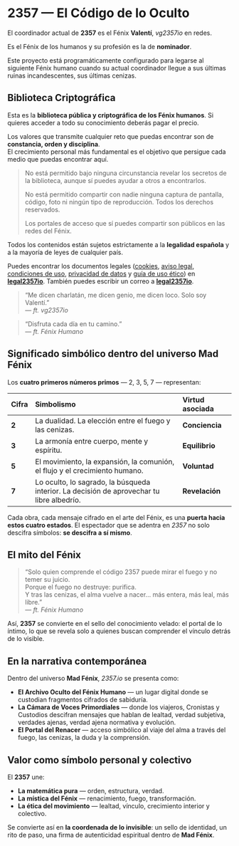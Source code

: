 # 2357 — El Código de lo Oculto

El coordinador actual de **2357** es el Fénix **Valentí**, *vg2357io* en redes.

Es el Fénix de los humanos y su profesión es la de **nominador**.

Este proyecto está programáticamente configurado para legarse al siguiente Fénix humano cuando su actual coordinador llegue a sus últimas ruinas incandescentes, sus últimas cenizas.

## Biblioteca Criptográfica

Esta es la **biblioteca pública y criptográfica de los Fénix humanos**. Si quieres acceder a todo su conocimiento deberás pagar el precio.

Los valores que transmite cualquier reto que puedas encontrar son de **constancia, orden y disciplina**.  
El crecimiento personal más fundamental es el objetivo que persigue cada medio que puedas encontrar aquí.

> No está permitido bajo ninguna circunstancia revelar los secretos de la biblioteca, aunque sí puedes ayudar a otros a encontrarlos.
>
> No está permitido compartir con nadie ninguna captura de pantalla, código, foto ni ningún tipo de reproducción. Todos los derechos reservados.
>
> Los portales de acceso que sí puedes compartir son públicos en las redes del Fénix.

Todos los contenidos están sujetos estrictamente a la **legalidad española** y a la mayoría de leyes de cualquier país.

Puedes encontrar los documentos legales ([cookies](https://legal.2357.io/#/cookies), [aviso legal](https://legal.2357.io/#/aviso_legal), [condiciones de uso](https://legal.2357.io/#/condiciones_de_uso), [privacidad de datos](https://legal.2357.io/#/privacidad_de_datos) y [guía de uso ético](https://legal.2357.io/#/guía_de_uso_etica)) en [**legal2357io**](https://legal.2357.io). También puedes escribir un correo a [**legal2357io**](mailto:legal@2357.io).

> “Me dicen charlatán, me dicen genio, me dicen loco. Solo soy Valentí.”  
> — *ft. vg2357io*

> “Disfruta cada día en tu camino.”  
> — *ft. Fénix Humano*

## Significado simbólico dentro del universo Mad Fénix

Los **cuatro primeros números primos** — 2, 3, 5, 7 — representan:

| Cifra | Simbolismo | Virtud asociada |
|:------|:------------|:----------------|
| **2** | La dualidad. La elección entre el fuego y las cenizas. | **Conciencia** |
| **3** | La armonía entre cuerpo, mente y espíritu. | **Equilibrio** |
| **5** | El movimiento, la expansión, la comunión, el flujo y el crecimiento humano. | **Voluntad** |
| **7** | Lo oculto, lo sagrado, la búsqueda interior. La decisión de aprovechar tu libre albedrío. | **Revelación** |

Cada obra, cada mensaje cifrado en el arte del Fénix, es una **puerta hacia estos cuatro estados**. El espectador que se adentra en *2357* no solo descifra símbolos: **se descifra a sí mismo**.

## El mito del Fénix

> “Solo quien comprende el código 2357 puede mirar el fuego y no temer su juicio.  
> Porque el fuego no destruye: purifica.  
> Y tras las cenizas, el alma vuelve a nacer… más entera, más leal, más libre.”  
> — *ft. Fénix Humano*

Así, **2357** se convierte en el sello del conocimiento velado: el portal de lo íntimo, lo que se revela solo a quienes buscan comprender el vínculo detrás de lo visible.

## En la narrativa contemporánea

Dentro del universo **Mad Fénix**, *2357.io* se presenta como:

- **El Archivo Oculto del Fénix Humano** — un lugar digital donde se custodian fragmentos cifrados de sabiduría.
- **La Cámara de Voces Primordiales** — donde los viajeros, Cronistas y Custodios descifran mensajes que hablan de lealtad, verdad subjetiva, verdades ajenas, verdad ajena normativa y evolución.
- **El Portal del Renacer** — acceso simbólico al viaje del alma a través del fuego, las cenizas, la duda y la comprensión.

## Valor como símbolo personal y colectivo

El **2357** une:

- **La matemática pura** — orden, estructura, verdad.
- **La mística del Fénix** — renacimiento, fuego, transformación.
- **La ética del movimiento** — lealtad, vínculo, crecimiento interior y colectivo.

Se convierte así en **la coordenada de lo invisible**: un sello de identidad, un rito de paso, una firma de autenticidad espiritual dentro de **Mad Fénix**.
